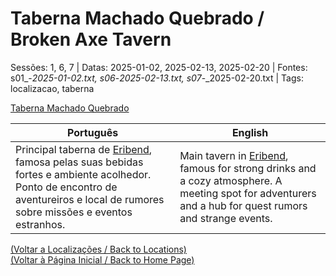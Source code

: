 
# Taberna Machado Quebrado / Broken Axe Tavern

Sessões: 1, 6, 7 | Datas: 2025-01-02, 2025-02-13, 2025-02-20 | Fontes: s01_-_2025-01-02.txt, s06_-_2025-02-13.txt, s07_-_2025-02-20.txt | Tags: localizacao, taberna

[Taberna Machado Quebrado](taberna_machado_quebrado.png)

| Português | English |
|-----------|---------|
| Principal taberna de [Eribend](eribend.md), famosa pelas suas bebidas fortes e ambiente acolhedor. Ponto de encontro de aventureiros e local de rumores sobre missões e eventos estranhos. | Main tavern in [Eribend](eribend.md), famous for strong drinks and a cozy atmosphere. A meeting spot for adventurers and a hub for quest rumors and strange events. |

[(Voltar a Localizações / Back to Locations)](localizacoes.md)  
[(Voltar à Página Inicial / Back to Home Page)](home.md)




















